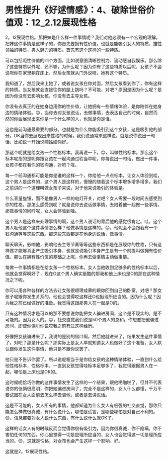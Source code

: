 # 男性提升《好逑情感》：4、破除世俗价值观：12_2.12展现性格

2。12展现性格。那把妹是什么样一件事情呢？我们对他必须有一个宏观的理解。把妹这件事情是这样子的，你首先要拥有性价值，也就是能吸引女人的特质，雄性领袖的特质，男人魅力的特质。首先有这个这样的一些特质。

可以包括呃性价值的四个方面，比如说意图清晰控制力、流动感自我娱乐。那么除了这些特质以外呢，还不够，为什么呢？因为你有了这些特质以后呢，女孩子不会说呃你在家里躺在床上，然后女孩就从门外说哇，她有这个特质。

我知道了，然后我来上她了，或者说女孩在你对面，然后女孩看到你了，你有这样的特质。当女孩就会直接往你的腿上跳吗？不可能，对吧？原因是因为什么呢？是因为你没有去影响女孩，你没有去主导女孩。

你没有去真正的在她身边用你的性价值，让她拥有一些情绪体验，是你陪伴在她身边的情绪体验。😊，当你去对女孩说话，去做事情，去表达自己的时候，自然而然的你会展现出来你是一个什么样的人，也就是你是谁。

这也是前沟通最重要的部分。也就是为什么你能吸引到这个女孩，这是吸引他的部分。OK当你去展现出来性格的时候，我们说通常来这样说，就是说你说出一句话，比如说一开始说嗨姑娘你好。

那这个呢就是给女孩一个性格标本。我再说一下。😊，叫做性格标本。那么这个标本呢指的是呃你跟女孩在一起沟通过程当中呢，你每说出一句话，做出一件事，女孩子都在看你的钱沟通，对吧？嗱。

每一个前沟通都可能是你是谁的这样一个，你给他一点点标本，让女人体验到哇，这个男人是这样的，这个男人是这样的，慢慢的随着这个标本增多增多增多。我们之前讲的一个道理叫做女孩子来说，对于他来说吸引的体验是。

什么音量旋钮，而不是像男人一样的电灯开关，对吧？女人需要一段时间去感受到你的性格。那怎么感受到呢？就是说你去说话做事情，去陪着他一起做一些事情。那做事情的同时呢，女人会体验到哇。

这个男人是这样来处理事情的啊，这个男人说话的背后他的感觉很肯定。哇，这个男人呃他这个这件事情怎么样？他做事情是这样的。😊，他呢会不会跟我有一个钱沟通等等这些东西。那这些东西都是在他身边说话，做事情。

聊天聊天，影响他，影响他去主导节奏等等这些东西都是在展现你的性格，只有这样做才能够真正产生吸引本身，也就是说吸引本身产生是有一个前提叫做拥有性价值。那么在拥有性价值的基础之上呢，你再去做事情主动做事情。

每做一件事情都是在给女孩一个性格标本。女人当他收到足够多的性格标本以后，他就会觉得啊好了，现在O这个男人确实挺酷的那我和他上床也是O的那在这种情况之下呢。

你可以用各种各样的方法去让女孩很顺理成章的跟你回到自己的卧室，对吧？那女孩子呢跟你发生关系的，他也会觉得哎这样还O也挺理所应当的。因为什么呢？因为我之前已经做好的准备。我觉得这跟那男人在一起是O的。

只有这种情况才是可以的那不要想说你能把女人骗进房间，这个是不现实的，是不可能的。因为女人的。😊，社交直觉我们说是50个男人的总和。你想要把他骗进房间，即使你偶尔你说哎我之前有过这样经历。

好像把女孩骗进来了，我说的是别的借口啊，然后他就进来了，结果发生这件事情了，对吧？那是什么呢？那实际上是女人早就知道女人也做好了这个准备，女人默认跟你发生这件事情，他只是不跟你说罢了。

他只是不告诉你罢了。所以说呢相当于是你给女孩的这种情绪体验，一直到什么给他性格标本，性格标本，一直到女孩觉得哇标本足够多了，我觉得跟据男人在一起，哪怕是上床也是OK的。

这时候呢恰巧你做的这件事情发生了这样的一个结果，跟他啪啪啪了，但并不代表说你的伎俩很高明，你把她骗进房间了，完全不是这样的，女人什么都懂，千万不要试图在女人面前去怎么样去骗他，或者是去讲谎话。

这是不可能的，女人所有的事情，他都知道为什么女人有极强的社交直觉，那你只能怎么样做很真诚，有什么说什么，哪怕是谎言，是哪些哪怕是对自己不利的。😊，信息都要对女人说什么东西，有什么说什么就OK了。

这样的话女人有的时候反而会觉得你很有吸引力，因为你很真诚，你不隐瞒，你不害怕任何的东西，你心里觉得一切是应理所应当的，女人也会觉得这一切是理所应当的。😊，这就是性格，对女孩也会产生这样一个影响。好。

这就是2。12展现性格。